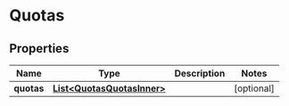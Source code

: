 

# Quotas


## Properties

| Name | Type | Description | Notes |
|------------ | ------------- | ------------- | -------------|
|**quotas** | [**List&lt;QuotasQuotasInner&gt;**](QuotasQuotasInner.md) |  |  [optional] |



